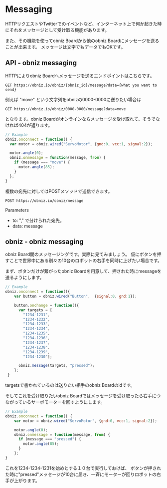 # Messaging
HTTPリクエストやTwitterでのイベントなど、インターネット上で何か起きた時にそれをメッセージとして受け取る機能があります。

また、その機能を使ってobniz Boardから他のobniz Boardにメッセージを送ることが出来ます。
メッセージは文字でもデータでもOKです。

## API - obniz messaging
HTTPによりobniz Boardへメッセージを送るエンドポイントはこちらです。

```
GET https://obniz.io/obniz/{obniz_id}/message?data={what you want to send}
```

例えば "move" という文字列をobnizの0000-0000に送りたい場合は
```
GET https://obniz.io/obniz/0000-0000/message?data=move
```

となります。obniz Boardがオンラインならメッセージを受け取れて、そうでなければ404が返ります。

```Javascript
// Example
obniz.onconnect = function() {
  var motor = obniz.wired("ServoMotor", {gnd:0, vcc:1, signal:2});

  motor.angle(0);
  obniz.onmessage = function(message, from) {
    if (message === "move") {
      motor.angle(85);
    }
  };
}
```

複数の宛先に対してはPOSTメソッドで送信できます。
```
POST https://obniz.io/obniz/message
```
Parameters

- to:   "," で分けられた宛先。
- data: message

## obniz - obniz messaging
obniz Board間のメッセージングです。実際に見てみましょう。
仮にボタンを押すことで世界中にある別々の10台のロボットの右手を同時に上げたい場合です。

まず、ボタンだけが繋がったobniz Boardを用意して、押された時にmessageを送るようにします。
```Javascript
// Example
obniz.onconnect = function(){
    var button = obniz.wired("Button",  {signal:0, gnd:1});

    button.onchange = function(){
      var targets = [
        "1234-1231",
        "1234-1232",
        "1234-1233",
        "1234-1234",
        "1234-1235",
        "1234-1236",
        "1234-1237",
        "1234-1238",
        "1234-1239",
        "1234-1230"];

      obniz.message(targets, "pressed");
    };
 }
```
targetsで書かれているのは送りたい相手のobniz Boardのidです。

そしてこれを受け取りたいobniz Boardではメッセージを受け取ったら右手につながっているサーボモーターを回すようにします。
```Javascript
// Example
obniz.onconnect = function() {
    var motor = obniz.wired("ServoMotor", {gnd:0, vcc:1, signal:2});

    motor.angle(0);
    obniz.onmessage = function(message, from) {
      if (message === "pressed") {
        motor.angle(85);
      }
    };
}
```
これを1234-1234-1231を始めとする１０台で実行しておけば、
ボタンが押された時に"pressed"メッセージが10台に届き、一斉にモーターが回りロボットの右手が上がります。